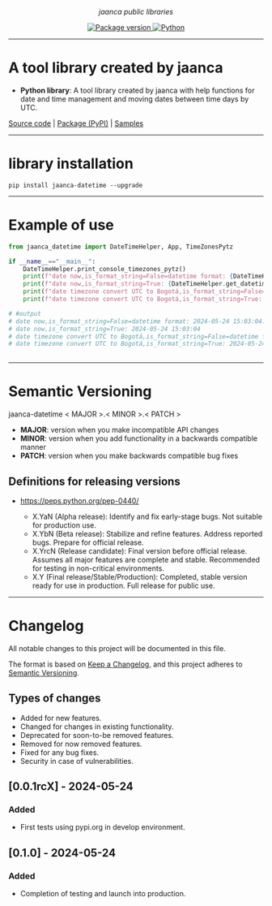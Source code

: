 <p align="center">
    <em>jaanca public libraries</em>
</p>

<p align="center">
<a href="https://pypi.org/project/jaanca-datetime" target="_blank">
    <img src="https://img.shields.io/pypi/v/jaanca-datetime?color=blue&label=PyPI%20Package" alt="Package version">
</a>
<a href="(https://www.python.org" target="_blank">
    <img src="https://img.shields.io/badge/Python-%5B%3E%3D3.8%2C%3C%3D3.11%5D-blue" alt="Python">
</a>
</p>


---

#  A tool library created by jaanca

* **Python library**: A tool library created by jaanca with help functions for date and time management and moving dates between time days by UTC.

[Source code](https://github.com/jaanca/python-libraries/tree/main/jaanca-datetime)
| [Package (PyPI)](https://pypi.org/project/jaanca-datetime/)
| [Samples](https://github.com/jaanca/python-libraries/tree/main/jaanca-datetime/samples)

---

# library installation
```console
pip install jaanca-datetime --upgrade
```

---
# Example of use

```python
from jaanca_datetime import DateTimeHelper, App, TimeZonesPytz

if __name__=="__main__":
    DateTimeHelper.print_console_timezones_pytz()
    print(f"date now,is_format_string=False=datetime format: {DateTimeHelper.get_datetime_now(App.Time.POSTGRESQL_FORMAT_DATE,is_format_string=False)}")
    print(f"date now,is_format_string=True: {DateTimeHelper.get_datetime_now(App.Time.POSTGRESQL_FORMAT_DATE,is_format_string=True)}")
    print(f"date timezone convert UTC to Bogotá,is_format_string=False=datetime format: {DateTimeHelper.get_datetime_now_to_another_location(App.Time.STANDARD_FORMAT_DATE,TimeZonesPytz.US.AZURE_DEFAULT,TimeZonesPytz.America.BOGOTA,is_format_string=False)}")
    print(f"date timezone convert UTC to Bogotá,is_format_string=True: {DateTimeHelper.get_datetime_now_to_another_location(App.Time.STANDARD_FORMAT_DATE,TimeZonesPytz.US.AZURE_DEFAULT,TimeZonesPytz.America.BOGOTA,is_format_string=True)}")

# #output
# date now,is_format_string=False=datetime format: 2024-05-24 15:03:04.424853
# date now,is_format_string=True: 2024-05-24 15:03:04
# date timezone convert UTC to Bogotá,is_format_string=False=datetime format: 2024-05-24 10:03:04.425853-05:00
# date timezone convert UTC to Bogotá,is_format_string=True: 2024-05-24 10:03:04
 
```

---

# Semantic Versioning

jaanca-datetime < MAJOR >.< MINOR >.< PATCH >

* **MAJOR**: version when you make incompatible API changes
* **MINOR**: version when you add functionality in a backwards compatible manner
* **PATCH**: version when you make backwards compatible bug fixes

## Definitions for releasing versions
* https://peps.python.org/pep-0440/

    - X.YaN (Alpha release): Identify and fix early-stage bugs. Not suitable for production use.
    - X.YbN (Beta release): Stabilize and refine features. Address reported bugs. Prepare for official release.
    - X.YrcN (Release candidate): Final version before official release. Assumes all major features are complete and stable. Recommended for testing in non-critical environments.
    - X.Y (Final release/Stable/Production): Completed, stable version ready for use in production. Full release for public use.
---

# Changelog

All notable changes to this project will be documented in this file.

The format is based on [Keep a Changelog](https://keepachangelog.com/en/1.0.0/),
and this project adheres to [Semantic Versioning](https://semver.org/spec/v2.0.0.html).

## Types of changes

- Added for new features.
- Changed for changes in existing functionality.
- Deprecated for soon-to-be removed features.
- Removed for now removed features.
- Fixed for any bug fixes.
- Security in case of vulnerabilities.

## [0.0.1rcX] - 2024-05-24
### Added
- First tests using pypi.org in develop environment.

## [0.1.0] - 2024-05-24
### Added
- Completion of testing and launch into production.

